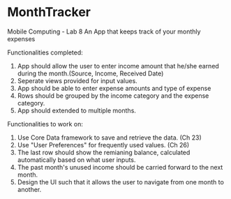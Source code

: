 # MonthTracker
Mobile Computing - Lab 8
An App that keeps track of your monthly expenses

Functionalities completed:
1. App should allow the user to enter income amount that he/she earned during the month.(Source, Income, Received Date)
2. Seperate views provided for input values.
3. App should be able to enter expense amounts and type of expense
4. Rows should be grouped by the income category and the expense category.
5. App should extended to multiple months.

Functionalities to work on:
1. Use Core Data framework to save and retrieve the data. (Ch 23)
2. Use "User Preferences" for frequently used values. (Ch 26)
3. The last row should show the remianing balance, calculated automatically based on what user inputs.
4. The past month's unused income should be carried forward to the next month.
5. Design the UI such that it allows the user to navigate from one month to another.
